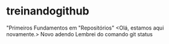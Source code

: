 # treinandogithub
"Primeiros Fundamentos em "Repositórios"
<Olá, estamos aqui novamente.>
Novo adendo
Lembrei do comando git status